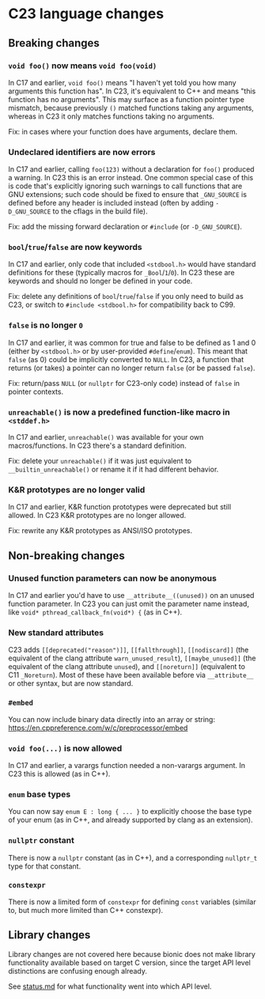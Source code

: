 # C23 language changes

## Breaking changes

### `void foo()` now means `void foo(void)`
In C17 and earlier, `void foo()` means "I haven't yet told you how many
arguments this function has". In C23, it's equivalent to C++ and means "this
function has no arguments". This may surface as a function pointer type
mismatch, because previously `()` matched functions taking any arguments,
whereas in C23 it only matches functions taking no arguments.

Fix: in cases where your function does have arguments, declare them.

### Undeclared identifiers are now errors
In C17 and earlier, calling `foo(123)` without a declaration for `foo()`
produced a warning. In C23 this is an error instead. One common special case of
this is code that's explicitly ignoring such warnings to call functions that are
GNU extensions; such code should be fixed to ensure that `_GNU_SOURCE` is
defined before any header is included instead (often by adding `-D_GNU_SOURCE`
to the cflags in the build file).

Fix: add the missing forward declaration or `#include` (or `-D_GNU_SOURCE`).

### `bool`/`true`/`false` are now keywords
In C17 and earlier, only code that included `<stdbool.h>` would have standard
definitions for these (typically macros for `_Bool`/`1`/`0`). In C23 these are
keywords and should no longer be defined in your code.

Fix: delete any definitions of `bool`/`true`/`false` if you only need to build
as C23, or switch to `#include <stdbool.h>` for compatibility back to C99.

### `false` is no longer `0`
In C17 and earlier, it was common for true and false to be defined as 1 and 0
(either by `<stdbool.h>` or by user-provided `#define`/`enum`). This meant that
`false` (as 0) could be implicitly converted to `NULL`. In C23, a function that
returns (or takes) a pointer can no longer return `false` (or be passed
`false`).

Fix: return/pass `NULL` (or `nullptr` for C23-only code) instead of `false`
in pointer contexts.

### `unreachable()` is now a predefined function-like macro in `<stddef.h>`
In C17 and earlier, `unreachable()` was available for your own macros/functions.
In C23 there's a standard definition.

Fix: delete your `unreachable()` if it was just equivalent to
`__builtin_unreachable()` or rename it if it had different behavior.

### K&R prototypes are no longer valid
In C17 and earlier, K&R function prototypes were deprecated but still allowed.
In C23 K&R prototypes are no longer allowed.

Fix: rewrite any K&R prototypes as ANSI/ISO prototypes.


## Non-breaking changes

### Unused function parameters can now be anonymous
In C17 and earlier you'd have to use `__attribute__((unused))` on an unused
function parameter. In C23 you can just omit the parameter name instead,
like `void* pthread_callback_fn(void*) {` (as in C++).

### New standard attributes
C23 adds `[[deprecated("reason")]]`, `[[fallthrough]]`, `[[nodiscard]]` (the
equivalent of the clang attribute `warn_unused_result`),
`[[maybe_unused]]` (the equivalent of the clang attribute `unused`),
and `[[noreturn]]` (equivalent to C11 `_Noreturn`).
Most of these have been available before via `__attribute__` or other syntax,
but are now standard.

### `#embed`
You can now include binary data directly into an array or string: https://en.cppreference.com/w/c/preprocessor/embed

### `void foo(...)` is now allowed
In C17 and earlier, a varargs function needed a non-varargs argument.
In C23 this is allowed (as in C++).

### `enum` base types
You can now say `enum E : long { ... }` to explicitly choose the base type of
your enum (as in C++, and already supported by clang as an extension).

### `nullptr` constant
There is now a `nullptr` constant (as in C++),
and a corresponding `nullptr_t` type for that constant.

### `constexpr`
There is now a limited form of `constexpr` for defining `const` variables
(similar to, but much more limited than C++ constexpr).


## Library changes

Library changes are not covered here because bionic does not make library
functionality available based on target C version, since the target API level
distinctions are confusing enough already.

See [status.md](status.md) for what functionality went into which API level.
